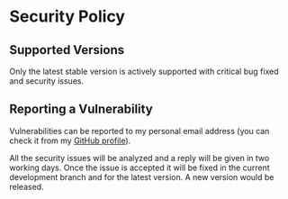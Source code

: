# Security Policy

## Supported Versions

Only the latest stable version is actively supported with critical bug fixed and
security issues.

## Reporting a Vulnerability

Vulnerabilities can be reported to my personal email address (you can check it
from my [GitHub profile](https://github.com/pleonex)).

All the security issues will be analyzed and a reply will be given in two
working days. Once the issue is accepted it will be fixed in the current
development branch and for the latest version. A new version would be released.
